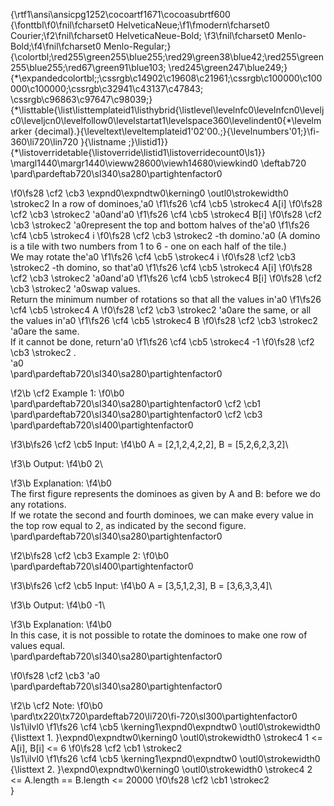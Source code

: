 {\rtf1\ansi\ansicpg1252\cocoartf1671\cocoasubrtf600
{\fonttbl\f0\fnil\fcharset0 HelveticaNeue;\f1\fmodern\fcharset0 Courier;\f2\fnil\fcharset0 HelveticaNeue-Bold;
\f3\fnil\fcharset0 Menlo-Bold;\f4\fnil\fcharset0 Menlo-Regular;}
{\colortbl;\red255\green255\blue255;\red29\green38\blue42;\red255\green255\blue255;\red67\green91\blue103;
\red245\green247\blue249;}
{\*\expandedcolortbl;;\cssrgb\c14902\c19608\c21961;\cssrgb\c100000\c100000\c100000;\cssrgb\c32941\c43137\c47843;
\cssrgb\c96863\c97647\c98039;}
{\*\listtable{\list\listtemplateid1\listhybrid{\listlevel\levelnfc0\levelnfcn0\leveljc0\leveljcn0\levelfollow0\levelstartat1\levelspace360\levelindent0{\*\levelmarker \{decimal\}.}{\leveltext\leveltemplateid1\'02\'00.;}{\levelnumbers\'01;}\fi-360\li720\lin720 }{\listname ;}\listid1}}
{\*\listoverridetable{\listoverride\listid1\listoverridecount0\ls1}}
\margl1440\margr1440\vieww28600\viewh14680\viewkind0
\deftab720
\pard\pardeftab720\sl340\sa280\partightenfactor0

\f0\fs28 \cf2 \cb3 \expnd0\expndtw0\kerning0
\outl0\strokewidth0 \strokec2 In a row of dominoes,\'a0
\f1\fs26 \cf4 \cb5 \strokec4 A[i]
\f0\fs28 \cf2 \cb3 \strokec2 \'a0and\'a0
\f1\fs26 \cf4 \cb5 \strokec4 B[i]
\f0\fs28 \cf2 \cb3 \strokec2 \'a0represent the top and bottom halves of the\'a0
\f1\fs26 \cf4 \cb5 \strokec4 i
\f0\fs28 \cf2 \cb3 \strokec2 -th domino.\'a0 (A domino is a tile with two numbers from 1 to 6 - one on each half of the tile.)\
We may rotate the\'a0
\f1\fs26 \cf4 \cb5 \strokec4 i
\f0\fs28 \cf2 \cb3 \strokec2 -th domino, so that\'a0
\f1\fs26 \cf4 \cb5 \strokec4 A[i]
\f0\fs28 \cf2 \cb3 \strokec2 \'a0and\'a0
\f1\fs26 \cf4 \cb5 \strokec4 B[i]
\f0\fs28 \cf2 \cb3 \strokec2 \'a0swap values.\
Return the minimum number of rotations so that all the values in\'a0
\f1\fs26 \cf4 \cb5 \strokec4 A
\f0\fs28 \cf2 \cb3 \strokec2 \'a0are the same, or all the values in\'a0
\f1\fs26 \cf4 \cb5 \strokec4 B
\f0\fs28 \cf2 \cb3 \strokec2 \'a0are the same.\
If it cannot be done, return\'a0
\f1\fs26 \cf4 \cb5 \strokec4 -1
\f0\fs28 \cf2 \cb3 \strokec2 .\
\'a0\
\pard\pardeftab720\sl340\sa280\partightenfactor0

\f2\b \cf2 Example 1:
\f0\b0 \
\pard\pardeftab720\sl340\sa280\partightenfactor0
\cf2 \cb1 \pard\pardeftab720\sl340\sa280\partightenfactor0
\cf2 \cb3 \
\pard\pardeftab720\sl400\partightenfactor0

\f3\b\fs26 \cf2 \cb5 Input: 
\f4\b0 A = [2,1,2,4,2,2], B = [5,2,6,2,3,2]\

\f3\b Output: 
\f4\b0 2\

\f3\b Explanation: 
\f4\b0 \
The first figure represents the dominoes as given by A and B: before we do any rotations.\
If we rotate the second and fourth dominoes, we can make every value in the top row equal to 2, as indicated by the second figure.\
\pard\pardeftab720\sl340\sa280\partightenfactor0

\f2\b\fs28 \cf2 \cb3 Example 2:
\f0\b0 \
\pard\pardeftab720\sl400\partightenfactor0

\f3\b\fs26 \cf2 \cb5 Input: 
\f4\b0 A = [3,5,1,2,3], B = [3,6,3,3,4]\

\f3\b Output: 
\f4\b0 -1\

\f3\b Explanation: 
\f4\b0 \
In this case, it is not possible to rotate the dominoes to make one row of values equal.\
\pard\pardeftab720\sl340\sa280\partightenfactor0

\f0\fs28 \cf2 \cb3 \'a0\
\pard\pardeftab720\sl340\sa280\partightenfactor0

\f2\b \cf2 Note:
\f0\b0 \
\pard\tx220\tx720\pardeftab720\li720\fi-720\sl300\partightenfactor0
\ls1\ilvl0
\f1\fs26 \cf4 \cb5 \kerning1\expnd0\expndtw0 \outl0\strokewidth0 {\listtext	1.	}\expnd0\expndtw0\kerning0
\outl0\strokewidth0 \strokec4 1 <= A[i], B[i] <= 6
\f0\fs28 \cf2 \cb1 \strokec2 \
\ls1\ilvl0
\f1\fs26 \cf4 \cb5 \kerning1\expnd0\expndtw0 \outl0\strokewidth0 {\listtext	2.	}\expnd0\expndtw0\kerning0
\outl0\strokewidth0 \strokec4 2 <= A.length == B.length <= 20000
\f0\fs28 \cf2 \cb1 \strokec2 \
}